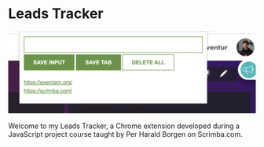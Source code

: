 # Leads Tracker

![42 Mulhouse intra screenshot](images/42intra-screenshot.png)

Welcome to my Leads Tracker, a Chrome extension developed during a JavaScript project course taught by Per Harald Borgen on Scrimba.com.